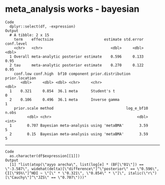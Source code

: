 # meta_analysis works - bayesian

    Code
      dplyr::select(df, -expression)
    Output
      # A tibble: 2 x 15
        term    effectsize                       estimate std.error conf.level
        <chr>   <chr>                               <dbl>     <dbl>      <dbl>
      1 Overall meta-analytic posterior estimate    0.596     0.133       0.95
      2 tau     meta-analytic posterior estimate    0.270     0.122       0.95
        conf.low conf.high  bf10 component prior.distribution prior.location
           <dbl>     <dbl> <dbl> <chr>     <chr>                       <dbl>
      1    0.321     0.854  36.1 meta      Student's t                     0
      2    0.106     0.496  36.1 meta      Inverse gamma                   1
        prior.scale method                                 log_e_bf10 n.obs
              <dbl> <chr>                                       <dbl> <int>
      1       0.707 Bayesian meta-analysis using 'metaBMA'       3.59     5
      2       0.15  Bayesian meta-analysis using 'metaBMA'       3.59     5

---

    Code
      as.character(df$expression[[1]])
    Output
      [1] "list(atop(\"ayyo arecha\", list(log[e] * (BF[\"01\"]) == \"-3.587\", widehat(delta)[\"difference\"]^\"posterior\" == \"0.596\", CI[\"95%\"]^HDI ~ \"[\" * \"0.321\", \"0.854\" * \"]\", italic(\"r\")[\"Cauchy\"]^\"JZS\" == \"0.707\")))"

